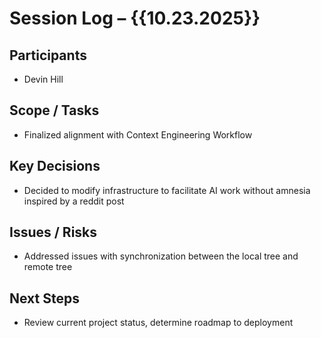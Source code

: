 # Session Log – {{10.23.2025}}

## Participants
- Devin Hill

## Scope / Tasks
- Finalized alignment with Context Engineering Workflow

## Key Decisions
- Decided to modify infrastructure to facilitate AI work without amnesia inspired by a reddit post

## Issues / Risks
- Addressed issues with synchronization between the local tree and remote tree

## Next Steps
- Review current project status, determine roadmap to deployment

